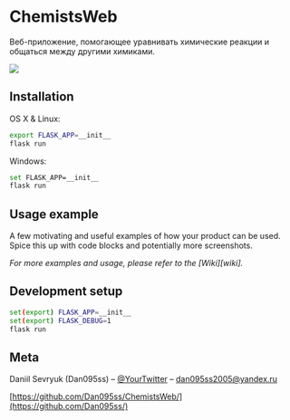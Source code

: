 # ChemistsWeb
Веб-приложение, помогающее уравнивать химические реакции и общаться между другими химиками. 

![](mockup1.png)

## Installation

OS X & Linux:

```sh
export FLASK_APP=__init__
flask run
```

Windows:

```sh
set FLASK_APP=__init__
flask run
```

## Usage example

A few motivating and useful examples of how your product can be used. Spice this up with code blocks and potentially more screenshots.

_For more examples and usage, please refer to the [Wiki][wiki]._

## Development setup

```sh
set(export) FLASK_APP=__init__
set(export) FLASK_DEBUG=1
flask run
```

## Meta

Daniil Sevryuk (Dan095ss) – [@YourTwitter](https://twitter.com/dbader_org) – dan095ss2005@yandex.ru

[https://github.com/Dan095ss/ChemistsWeb/](https://github.com/Dan095ss/)
